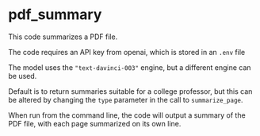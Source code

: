 # pdf_summary

This code summarizes a PDF file. 

The code requires an API key from openai, which is stored in an `.env` file

The model uses the `"text-davinci-003"` engine, but a different engine can be used. 

Default is to return summaries suitable for a college professor, but this can be altered by changing the `type` parameter in the call to `summarize_page`.

When run from the command line, the code will output a summary of the PDF file, with each page summarized on its own line.

